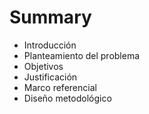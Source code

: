 # Summary

* Introducción
* Planteamiento del problema
* Objetivos
* Justificación
* Marco referencial
* Diseño metodológico

